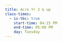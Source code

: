 ```yaml
---
title: Acro Yr 2 & up
class-times:
  - is-tbc: true
    start-time: 04:15 PM
    end-time: 05:00 PM
    day: Tuesday
---
```

